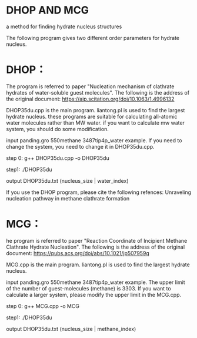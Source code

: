 # DHOP AND MCG
a method for finding hydrate nucleus structures

The following program gives two different order parameters for hydrate nucleus.

# DHOP：

The program is referred to paper "Nucleation mechanism of clathrate hydrates of water-soluble guest molecules".
The following is the address of the original document:
https://aip.scitation.org/doi/10.1063/1.4996132

DHOP35du.cpp is the main program. liantong.pl is used to find the largest hydrate nucleus. these programs are suitable for calculating all-atomic water molecules rather than MW water. if you want to calculate mw water system, you should do some modification.

input panding.gro 550methane 3487tip4p_water example. If you need to change the system, you need to change it in DHOP35du.cpp.

step 0: g++ DHOP35du.cpp -o DHOP35du

step1: ./DHOP35du

output DHOP35du.txt (nucleus_size | water_index)

If you use the DHOP program, please cite the following refences: Unraveling nucleation pathway in methane clathrate formation

# MCG：

he program is referred to paper "Reaction Coordinate of Incipient Methane Clathrate Hydrate Nucleation".
The following is the address of the original document:
https://pubs.acs.org/doi/abs/10.1021/jp507959q

MCG.cpp is the main program. liantong.pl is used to find the largest hydrate nucleus.

input panding.gro 550methane 3487tip4p_water example. The upper limit of the number of guest-molecules (methane) is 3303. If you want to calculate a larger system, please modify the upper limit in the MCG.cpp.

step 0: g++ MCG.cpp -o MCG

step1: ./DHOP35du

output DHOP35du.txt (nucleus_size | methane_index)
